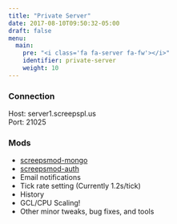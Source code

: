 ```yaml
---
title: "Private Server"
date: 2017-08-10T09:50:32-05:00
draft: false
menu:
  main:
    pre: "<i class='fa fa-server fa-fw'></i>"
    identifier: private-server
    weight: 10
---
```


### Connection

Host: server1.screepspl.us  
Port: 21025


### Mods

* [screepsmod-mongo](https://github.com/screepsmod-mongo)
* [screepsmod-auth](https://github.com/screepsmod-auth)
* Email notifications 
* Tick rate setting (Currently 1.2s/tick)
* History
* GCL/CPU Scaling!
* Other minor tweaks, bug fixes, and tools
